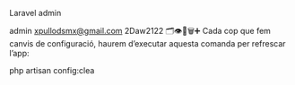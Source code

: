Laravel admin

admin
xpullodsmx@gmail.com
2Daw2122
🗂️👁️📝🗑️➕
Cada cop que fem canvis de configuració, haurem d’executar aquesta comanda per refrescar l’app:

php artisan config:clea
